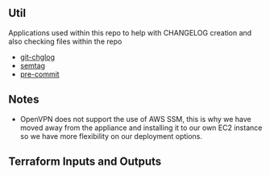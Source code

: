 ## Util
Applications used within this repo to help with CHANGELOG creation and also checking files within the repo

- [git-chglog](https://github.com/git-chglog/git-chglog)
- [semtag](https://github.com/pnikosis/semtag)
- [pre-commit](https://pre-commit.com/)

## Notes
- OpenVPN does not support the use of AWS SSM, this is why we have moved away from the appliance and installing it to our own EC2 instance so we have more flexibility on our deployment options.

## Terraform Inputs and Outputs

<!-- BEGINNING OF PRE-COMMIT-TERRAFORM DOCS HOOK -->

<!-- END OF PRE-COMMIT-TERRAFORM DOCS HOOK -->
